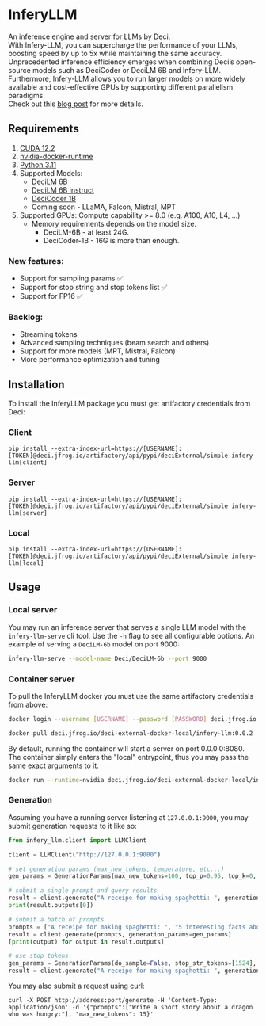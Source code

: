 # InferyLLM
An inference engine and server for LLMs by Deci.<br>
With Infery-LLM, you can supercharge the performance of your LLMs, boosting speed by up to 5x while maintaining the same accuracy.  
Unprecedented inference efficiency emerges when combining Deci’s open-source models such as DeciCoder or DeciLM 6B and Infery-LLM. Furthermore, Infery-LLM allows you to run larger models on more widely available and cost-effective GPUs by supporting different parallelism paradigms.<br>
Check out this [blog post](https://deci.ai/blog/decilm-15-times-faster-than-llama2-nas-generated-llm-with-variable-gqa/) for more details.

## Requirements
1. [CUDA 12.2](https://developer.nvidia.com/cuda-downloads)
2. [nvidia-docker-runtime](https://developer.nvidia.com/nvidia-container-runtime)
3. [Python 3.11](https://www.python.org/downloads/release/python-3110/)
4. Supported Models:
   * [DeciLM 6B](https://huggingface.co/Deci/DeciLM-6b)
   * [DeciLM 6B instruct](https://huggingface.co/Deci/DeciLM-6b-instruct)
   * [DeciCoder 1B](https://huggingface.co/Deci/DeciCoder-1b)
   * Coming soon - LLaMA, Falcon, Mistral, MPT
6. Supported GPUs: Compute capability >= 8.0 (e.g. A100, A10, L4, ...)<br>
   * Memory requirements depends on the model size.
        * DeciLM-6B - at least 24G. 
        * DeciCoder-1B - 16G is more than enough.
    
### New features:
- Support for sampling params ✅
- Support for stop string and stop tokens list ✅
- Support for FP16 ✅

### Backlog:
- Streaming tokens
- Advanced sampling techniques (beam search and others)
- Support for more models (MPT, Mistral, Falcon)
- More performance optimization and tuning

  
## Installation
To install the InferyLLM package you must get artifactory credentials from Deci:
### Client
``` shell
pip install --extra-index-url=https://[USERNAME]:[TOKEN]@deci.jfrog.io/artifactory/api/pypi/deciExternal/simple infery-llm[client]
```
### Server
``` shell
pip install --extra-index-url=https://[USERNAME]:[TOKEN]@deci.jfrog.io/artifactory/api/pypi/deciExternal/simple infery-llm[server]
```
### Local
``` shell
pip install --extra-index-url=https://[USERNAME]:[TOKEN]@deci.jfrog.io/artifactory/api/pypi/deciExternal/simple infery-llm[local]
```


## Usage
### Local server
You may run an inference server that serves a single LLM model with the `infery-llm-serve` cli tool. 
Use the `-h` flag to see all configurable options. An example of serving a `DeciLM-6b` model on port 9000:

```bash
infery-llm-serve --model-name Deci/DeciLM-6b --port 9000
```

### Container server
To pull the InferyLLM docker you must use the same artifactory credentials from above:
```bash
docker login --username [USERNAME] --password [PASSWORD] deci.jfrog.io

docker pull deci.jfrog.io/deci-external-docker-local/infery-llm:0.0.2
```

By default, running the container will start a server on port 0.0.0.0:8080. The container simply enters the "local" 
entrypoint, thus you may pass the same exact arguments to it.

```bash
docker run --runtime=nvidia deci.jfrog.io/deci-external-docker-local/infery-llm:0.0.2 --model-name Deci/DeciLM-6b --port 9000
```

### Generation
Assuming you have a running server listening at `127.0.0.1:9000`, you may submit generation requests to it like so:

```python
from infery_llm.client import LLMClient

client = LLMClient("http://127.0.0.1:9000")

# set generation params (max_new_tokens, temperature, etc...)
gen_params = GenerationParams(max_new_tokens=100, top_p=0.95, top_k=0, temperature=0.1, do_sample=True)

# submit a single prompt and query results
result = client.generate("A receipe for making spaghetti: ", generation_params=gen_params)
print(result.outputs[0])

# submit a batch of prompts
prompts = ["A receipe for making spaghetti: ", "5 interesting facts about the President of France are: ", "Write a short story about a dog named Snoopy: "]
result = client.generate(prompts, generation_params=gen_params)
[print(output) for output in result.outputs]

# use stop tokens
gen_params = GenerationParams(do_sample=False, stop_str_tokens=[1524], stop_strs=["add tomatoes"], skip_special_tokens=True)
result = client.generate("A receipe for making spaghetti: ", generation_params=gen_params)
```

You may also submit a request using curl:

``` shell
curl -X POST http://address:port/generate -H 'Content-Type: application/json' -d '{"prompts":["Write a short story about a dragon who was hungry:"], "max_new_tokens": 15}'
```
